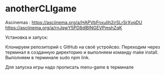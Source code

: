 # anotherCLIgame
Ascinemas :
https://asciinema.org/a/HAPVbFnxulih2irSLrSrXyqDU
 https://asciinema.org/a/rnJqwY5PD8dlBlNGEVPmshZqK

Установка и запуск:

Клонируем репозиторий с GitHub на своё устройсво.
Переходим через терминал в созданную директорию и выполняем команду make install.
Выполняем в терминале sudo npm link.

Для запуска игры надо прописать menu-game в терминале 
